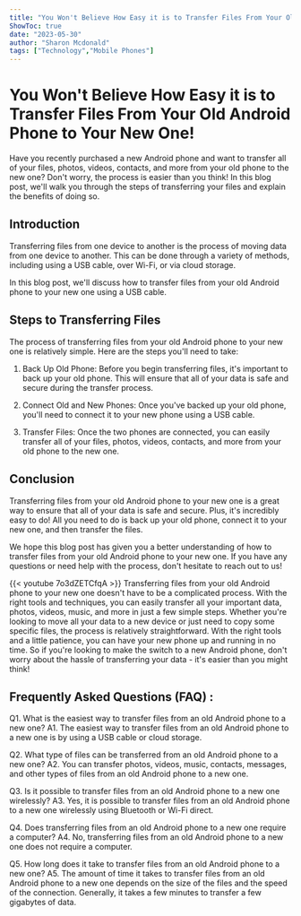 ```yaml
---
title: "You Won't Believe How Easy it is to Transfer Files From Your Old Android Phone to Your New One!"
ShowToc: true 
date: "2023-05-30"
author: "Sharon Mcdonald" 
tags: ["Technology","Mobile Phones"]
---
```

# You Won't Believe How Easy it is to Transfer Files From Your Old Android Phone to Your New One!

Have you recently purchased a new Android phone and want to transfer all of your files, photos, videos, contacts, and more from your old phone to the new one? Don't worry, the process is easier than you think! In this blog post, we'll walk you through the steps of transferring your files and explain the benefits of doing so. 

## Introduction

Transferring files from one device to another is the process of moving data from one device to another. This can be done through a variety of methods, including using a USB cable, over Wi-Fi, or via cloud storage. 

In this blog post, we'll discuss how to transfer files from your old Android phone to your new one using a USB cable. 

## Steps to Transferring Files

The process of transferring files from your old Android phone to your new one is relatively simple. Here are the steps you'll need to take: 

1. Back Up Old Phone: Before you begin transferring files, it's important to back up your old phone. This will ensure that all of your data is safe and secure during the transfer process. 

2. Connect Old and New Phones: Once you've backed up your old phone, you'll need to connect it to your new phone using a USB cable. 

3. Transfer Files: Once the two phones are connected, you can easily transfer all of your files, photos, videos, contacts, and more from your old phone to the new one. 

## Conclusion

Transferring files from your old Android phone to your new one is a great way to ensure that all of your data is safe and secure. Plus, it's incredibly easy to do! All you need to do is back up your old phone, connect it to your new one, and then transfer the files. 

We hope this blog post has given you a better understanding of how to transfer files from your old Android phone to your new one. If you have any questions or need help with the process, don't hesitate to reach out to us!

{{< youtube 7o3dZETCfqA >}} 
Transferring files from your old Android phone to your new one doesn't have to be a complicated process. With the right tools and techniques, you can easily transfer all your important data, photos, videos, music, and more in just a few simple steps. Whether you're looking to move all your data to a new device or just need to copy some specific files, the process is relatively straightforward. With the right tools and a little patience, you can have your new phone up and running in no time. So if you're looking to make the switch to a new Android phone, don't worry about the hassle of transferring your data - it's easier than you might think!

## Frequently Asked Questions (FAQ) :
Q1. What is the easiest way to transfer files from an old Android phone to a new one?
A1. The easiest way to transfer files from an old Android phone to a new one is by using a USB cable or cloud storage.

Q2. What type of files can be transferred from an old Android phone to a new one?
A2. You can transfer photos, videos, music, contacts, messages, and other types of files from an old Android phone to a new one.

Q3. Is it possible to transfer files from an old Android phone to a new one wirelessly?
A3. Yes, it is possible to transfer files from an old Android phone to a new one wirelessly using Bluetooth or Wi-Fi direct.

Q4. Does transferring files from an old Android phone to a new one require a computer?
A4. No, transferring files from an old Android phone to a new one does not require a computer.

Q5. How long does it take to transfer files from an old Android phone to a new one?
A5. The amount of time it takes to transfer files from an old Android phone to a new one depends on the size of the files and the speed of the connection. Generally, it takes a few minutes to transfer a few gigabytes of data.


